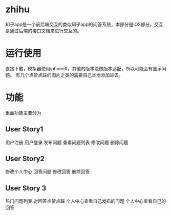 # zhihu
知乎app是一个前后端交互的类似知乎app的问答系统，本部分是iOS部分。交互是通过后端的接口文档来进行交互的。
# 运行使用
直接下载，模拟器使用iphoneX，其他的版本没做版本适配，所以可能会有显示问题。
有几个点赞点踩的图片之类的需要自己本地添加进去。
# 功能
里面功能主要分为
## User Story1
用户注册
用户登录
发布问题
查看问题列表
修改问题
删除问题
## User Story2
修改个人中心
回答问题
修改回答
删除回答

## User Story 3
热门问题列表
对回答点赞点踩
个人中心查看自己发布的问题
个人中心查看自己的回答


